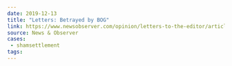 ```yaml
---
date: 2019-12-13
title: "Letters: Betrayed by BOG"
link: https://www.newsobserver.com/opinion/letters-to-the-editor/article238233809.html
source: News & Observer
cases:
 - shamsettlement
tags:
---
```

